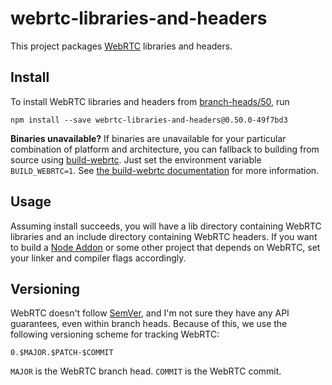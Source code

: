 webrtc-libraries-and-headers
============================

This project packages [WebRTC](https://webrtc.org/native-code) libraries and
headers.

Install
-------

To install WebRTC libraries and headers from [branch-heads/50](https://chromium.googlesource.com/external/webrtc/+/branch-heads/50), run

```
npm install --save webrtc-libraries-and-headers@0.50.0-49f7bd3
```

**Binaries unavailable?** If binaries are unavailable for your particular
combination of platform and architecture, you can fallback to building from
source using [build-webrtc](https://github.com/markandrus/build-webrtc). Just
set the environment variable `BUILD_WEBRTC=1`. See
[the build-webrtc documentation](https://github.com/markandrus/build-webrtc/blob/master/docs/README.md)
for more information.

Usage
-----

Assuming install succeeds, you will have a lib directory containing WebRTC
libraries and an include directory containing WebRTC headers. If you want to
build a [Node Addon](https://nodejs.org/api/addons.html) or some other project
that depends on WebRTC, set your linker and compiler flags accordingly.

Versioning
----------

WebRTC doesn't follow [SemVer](http://semver.org), and I'm not sure they have
any API guarantees, even within branch heads. Because of this, we use the
following versioning scheme for tracking WebRTC:

```
0.$MAJOR.$PATCH-$COMMIT
```

`MAJOR` is the WebRTC branch head. `COMMIT` is the WebRTC commit.
